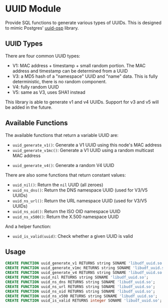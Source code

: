 # UUID Module

Provide SQL functions to generate various types of UUIDs. This is designed to
mimic Postgres' [uuid-osp] library.

[uuid-osp]: https://www.postgresql.org/docs/current/uuid-ossp.html

## UUID Types

There are four common UUID types:

* V1: MAC address + timestamp + small random portion. The MAC address and
  timestamp can be determined from a UUID
* V3: a MD5 hash of a "namespace" UUID and "name" data. This is fully
  deterministic, there is no random component.
* V4: fully random UUID
* V5: same as V3, uses SHA1 instead

This library is able to generate v1 and v4 UUIDs. Support for v3 and v5 will be
added in the future.

## Available Functions

The available functions that return a variable UUID are:

* `uuid_generate_v1()`: Generate a V1 UUID using this node's MAC address
* `uuid_generate_v1mc()`: Generate a V1 UUID using a random multicast MAC address
<!-- * `uuid_generate_v1arg(some_mac)`: Generate a V1 UUID using a specified MAC
  address
* `uuid_generate_v3(namespace, name)`: Generate a V3 UUID from a `namespace`
  UUID and `name` data. For example, `uuid_generate_v3(uuid_ns_url(), 'some
  text')` -->
* `uuid_generate_v4()`: Generate a random V4 UUID
<!-- * `uuid_generate_v5(namespace, name)`: Generate a V5 UUID. This is similar to V3
  but uses SHA1 instead of MD5. -->

There are also some functions that return constant values:

* `uuid_nil()`: Return the `nil` UUID (all zeroes)
* `uuid_ns_dns()`: Return the DNS namespace UUID (used for V3/V5 UUIDs)
* `uuid_ns_url()`: Return the URL namespace UUID (used for V3/V5 UUIDs)
* `uuid_ns_oid()`: Return the ISO OID namespace UUID
* `uuid_ns_x500()`: Return the X.500 namespace UUID

And a helper function:

* `uuid_is_valid(uuid)`: Check whether a given UUID is valid

## Usage

```sql
CREATE FUNCTION uuid_generate_v1 RETURNS string SONAME 'libudf_uuid.so';
CREATE FUNCTION uuid_generate_v1mc RETURNS string SONAME 'libudf_uuid.so';
CREATE FUNCTION uuid_generate_v4 RETURNS string SONAME 'libudf_uuid.so';
CREATE FUNCTION uuid_nil RETURNS string SONAME 'libudf_uuid.so';
CREATE FUNCTION uuid_ns_dns RETURNS string SONAME 'libudf_uuid.so';
CREATE FUNCTION uuid_ns_url RETURNS string SONAME 'libudf_uuid.so';
CREATE FUNCTION uuid_ns_oid RETURNS string SONAME 'libudf_uuid.so';
CREATE FUNCTION uuid_ns_x500 RETURNS string SONAME 'libudf_uuid.so';
CREATE FUNCTION uuid_is_valid RETURNS integer SONAME 'libudf_uuid.so';
```
